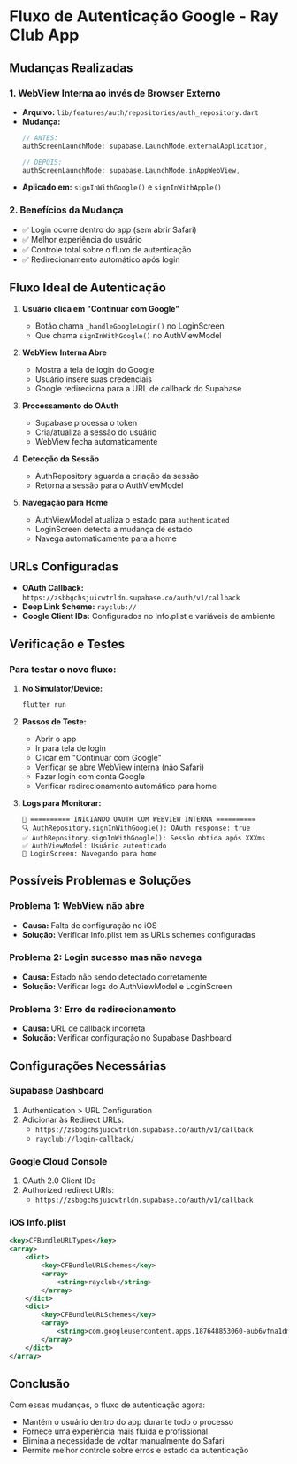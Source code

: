 # Fluxo de Autenticação Google - Ray Club App

## Mudanças Realizadas

### 1. **WebView Interna ao invés de Browser Externo**
   - **Arquivo:** `lib/features/auth/repositories/auth_repository.dart`
   - **Mudança:** 
     ```dart
     // ANTES:
     authScreenLaunchMode: supabase.LaunchMode.externalApplication,
     
     // DEPOIS:
     authScreenLaunchMode: supabase.LaunchMode.inAppWebView,
     ```
   - **Aplicado em:** `signInWithGoogle()` e `signInWithApple()`

### 2. **Benefícios da Mudança**
   - ✅ Login ocorre dentro do app (sem abrir Safari)
   - ✅ Melhor experiência do usuário
   - ✅ Controle total sobre o fluxo de autenticação
   - ✅ Redirecionamento automático após login

## Fluxo Ideal de Autenticação

1. **Usuário clica em "Continuar com Google"**
   - Botão chama `_handleGoogleLogin()` no LoginScreen
   - Que chama `signInWithGoogle()` no AuthViewModel

2. **WebView Interna Abre**
   - Mostra a tela de login do Google
   - Usuário insere suas credenciais
   - Google redireciona para a URL de callback do Supabase

3. **Processamento do OAuth**
   - Supabase processa o token
   - Cria/atualiza a sessão do usuário
   - WebView fecha automaticamente

4. **Detecção da Sessão**
   - AuthRepository aguarda a criação da sessão
   - Retorna a sessão para o AuthViewModel

5. **Navegação para Home**
   - AuthViewModel atualiza o estado para `authenticated`
   - LoginScreen detecta a mudança de estado
   - Navega automaticamente para a home

## URLs Configuradas

- **OAuth Callback:** `https://zsbbgchsjuicwtrldn.supabase.co/auth/v1/callback`
- **Deep Link Scheme:** `rayclub://`
- **Google Client IDs:** Configurados no Info.plist e variáveis de ambiente

## Verificação e Testes

### Para testar o novo fluxo:

1. **No Simulator/Device:**
   ```bash
   flutter run
   ```

2. **Passos de Teste:**
   - Abrir o app
   - Ir para tela de login
   - Clicar em "Continuar com Google"
   - Verificar se abre WebView interna (não Safari)
   - Fazer login com conta Google
   - Verificar redirecionamento automático para home

3. **Logs para Monitorar:**
   ```
   🔐 ========== INICIANDO OAUTH COM WEBVIEW INTERNA ==========
   🔍 AuthRepository.signInWithGoogle(): OAuth response: true
   ✅ AuthRepository.signInWithGoogle(): Sessão obtida após XXXms
   ✅ AuthViewModel: Usuário autenticado
   🔄 LoginScreen: Navegando para home
   ```

## Possíveis Problemas e Soluções

### Problema 1: WebView não abre
- **Causa:** Falta de configuração no iOS
- **Solução:** Verificar Info.plist tem as URLs schemes configuradas

### Problema 2: Login sucesso mas não navega
- **Causa:** Estado não sendo detectado corretamente
- **Solução:** Verificar logs do AuthViewModel e LoginScreen

### Problema 3: Erro de redirecionamento
- **Causa:** URL de callback incorreta
- **Solução:** Verificar configuração no Supabase Dashboard

## Configurações Necessárias

### Supabase Dashboard
1. Authentication > URL Configuration
2. Adicionar às Redirect URLs:
   - `https://zsbbgchsjuicwtrldn.supabase.co/auth/v1/callback`
   - `rayclub://login-callback/`

### Google Cloud Console
1. OAuth 2.0 Client IDs
2. Authorized redirect URIs:
   - `https://zsbbgchsjuicwtrldn.supabase.co/auth/v1/callback`

### iOS Info.plist
```xml
<key>CFBundleURLTypes</key>
<array>
    <dict>
        <key>CFBundleURLSchemes</key>
        <array>
            <string>rayclub</string>
        </array>
    </dict>
    <dict>
        <key>CFBundleURLSchemes</key>
        <array>
            <string>com.googleusercontent.apps.187648853060-aub6vfna1dmvb4ihb5o7ir3re3bn0c0i</string>
        </array>
    </dict>
</array>
```

## Conclusão

Com essas mudanças, o fluxo de autenticação agora:
- Mantém o usuário dentro do app durante todo o processo
- Fornece uma experiência mais fluida e profissional
- Elimina a necessidade de voltar manualmente do Safari
- Permite melhor controle sobre erros e estado da autenticação 